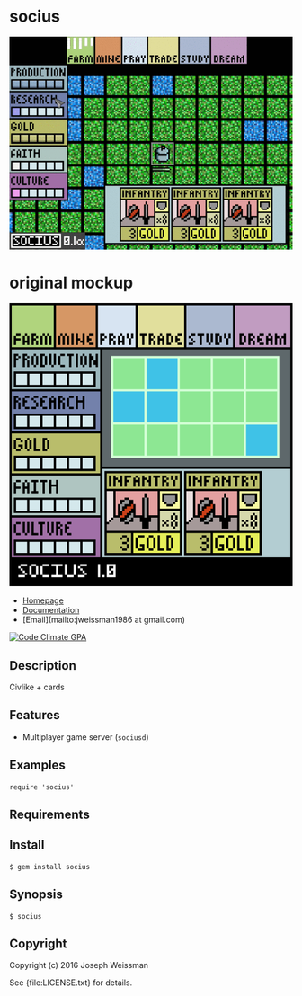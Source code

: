 # socius
![demo gif](https://github.com/jweissman/socius/blob/master/media/demo.gif)

# original mockup
![socius mockup](https://raw.githubusercontent.com/jweissman/socius/master/media/mockup.png)

* [Homepage](https://rubygems.org/gems/socius)
* [Documentation](http://rubydoc.info/gems/socius/frames)
* [Email](mailto:jweissman1986 at gmail.com)

[![Code Climate GPA](https://codeclimate.com/github//socius/badges/gpa.svg)](https://codeclimate.com/github//socius)

## Description

Civlike + cards

## Features

  - Multiplayer game server (`sociusd`)

## Examples

    require 'socius'

## Requirements

## Install

    $ gem install socius

## Synopsis

    $ socius

## Copyright

Copyright (c) 2016 Joseph Weissman

See {file:LICENSE.txt} for details.
